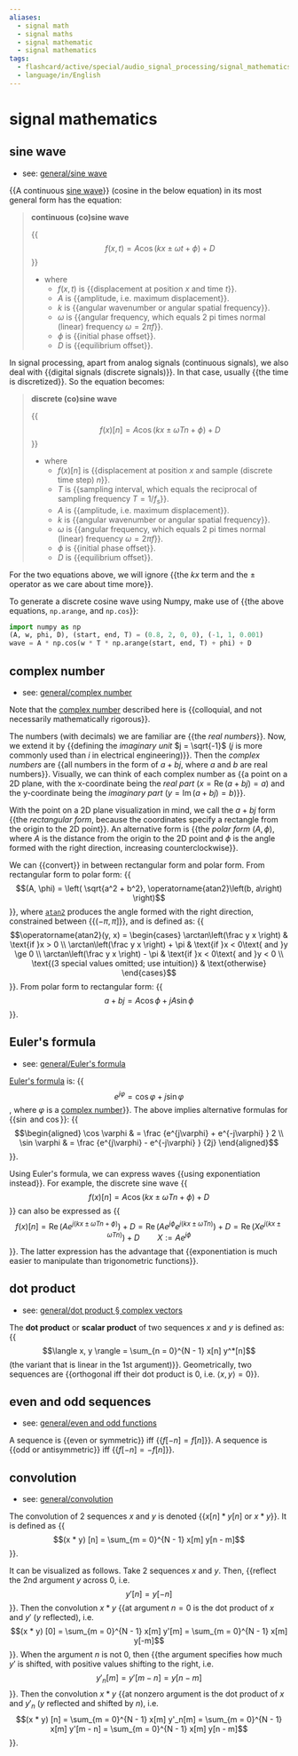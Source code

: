 ```yaml
---
aliases:
  - signal math
  - signal maths
  - signal mathematic
  - signal mathematics
tags:
  - flashcard/active/special/audio_signal_processing/signal_mathematics
  - language/in/English
---
```


# signal mathematics

## sine wave

- see: [general/sine wave](../../general/sine%20wave.md)

{{A continuous [sine wave](../../general/sine%20wave.md)}} (cosine in the below equation) in its most general form has the equation: <!--SR:!2025-05-09,218,330-->

> __continuous (co)sine wave__
>
> {{$$f(x, t) = A \cos(kx \pm \omega t + \phi) + D$$}}
>
> - where
>   - $f(x, t)$ is {{displacement at position $x$ and time $t$}}.
>   - $A$ is {{amplitude, i.e. maximum displacement}}.
>   - $k$ is {{angular wavenumber or angular spatial frequency}}.
>   - $\omega$ is {{angular frequency, which equals 2 pi times normal (linear) frequency $\omega = 2\pi f$}}.
>   - $\phi$ is {{initial phase offset}}.
>   - $D$ is {{equilibrium offset}}. <!--SR:!2025-01-30,129,290!2025-05-13,222,330!2024-10-10,59,310!2024-10-15,64,310!2025-05-24,228,330!2025-05-30,234,330!2024-10-16,65,310-->

In signal processing, apart from analog signals (continuous signals), we also deal with {{digital signals (discrete signals)}}. In that case, usually {{the time is discretized}}. So the equation becomes: <!--SR:!2025-06-16,251,330!2024-10-15,64,310-->

> __discrete (co)sine wave__
>
> {{$$f(x)[n] = A \cos(kx \pm \omega T n + \phi) + D$$}} <!-- markdownlint-disable-line MD011 -->
>
> - where
>   - $f(x)[n]$ is {{displacement at position $x$ and sample (discrete time step) $n$}}. <!-- markdownlint-disable-line MD011 -->
>   - $T$ is {{sampling interval, which equals the reciprocal of sampling frequency $T = 1 / f_s$}}.
>   - $A$ is {{amplitude, i.e. maximum displacement}}.
>   - $k$ is {{angular wavenumber or angular spatial frequency}}.
>   - $\omega$ is {{angular frequency, which equals 2 pi times normal (linear) frequency $\omega = 2\pi f$}}.
>   - $\phi$ is {{initial phase offset}}.
>   - $D$ is {{equilibrium offset}}. <!--SR:!2025-03-17,160,310!2024-10-21,68,310!2024-10-19,66,310!2025-06-01,236,330!2024-10-20,67,310!2025-05-12,221,330!2025-05-23,227,330!2025-03-16,174,310-->

For the two equations above, we will ignore {{the $kx$ term and the $\pm$ operator as we care about time more}}. <!--SR:!2024-10-20,67,310-->

To generate a discrete cosine wave using Numpy, make use of {{the above equations, `np.arange`, and `np.cos`}}: <!--SR:!2024-10-26,73,310-->

```Python
import numpy as np
(A, w, phi, D), (start, end, T) = (0.8, 2, 0, 0), (-1, 1, 0.001)
wave = A * np.cos(w * T * np.arange(start, end, T) + phi) + D
```

## complex number

- see: [general/complex number](../../general/complex%20number.md)

Note that the [complex number](../../general/complex%20number.md) described here is {{colloquial, and not necessarily mathematically rigorous}}. <!--SR:!2024-10-09,58,310-->

The numbers (with decimals) we are familiar are {{the _real numbers_}}. Now, we extend it by {{defining the _imaginary unit_ $j = \sqrt{-1}$ ($j$ is more commonly used than $i$ in electrical engineering)}}. Then the _complex numbers_ are {{all numbers in the form of $a + bj$, where $a$ and $b$ are real numbers}}. Visually, we can think of each complex number as {{a point on a 2D plane, with the x-coordinate being the _real part_ ($x = \operatorname{Re}(a + bj) = a$) and the y-coordinate being the _imaginary part_ ($y = \operatorname{Im}(a + bj) = b$)}}. <!--SR:!2024-10-18,67,310!2024-10-16,65,310!2025-06-02,237,330!2025-05-27,231,330-->

With the point on a 2D plane visualization in mind, we call the $a + bj$ form {{the _rectangular form_, because the coordinates specify a rectangle from the origin to the 2D point}}. An alternative form is {{the _polar form_ $(A, \phi)$, where $A$ is the distance from the origin to the 2D point and $\phi$ is the angle formed with the right direction, increasing counterclockwise}}. <!--SR:!2024-10-10,59,310!2024-10-21,68,310-->

We can {{convert}} in between rectangular form and polar form. From rectangular form to polar form: {{$$(A, \phi) = \left( \sqrt{a^2 + b^2}, \operatorname{atan2}\left(b, a\right) \right)$$}}, where [`atan2`](../../general/atan2.md) produces the angle formed with the right direction, constrained between {{$(-\pi, \pi]$}}, and is defined as: {{$$\operatorname{atan2}(y, x) = \begin{cases} \arctan\left(\frac y x \right) & \text{if }x > 0 \\ \arctan\left(\frac y x \right) + \pi & \text{if }x < 0\text{ and }y \ge 0 \\ \arctan\left(\frac y x \right) - \pi & \text{if }x < 0\text{ and }y < 0 \\ \text{(3 special values omitted; use intuition)} & \text{otherwise} \end{cases}$$}}. From polar form to rectangular form: {{$$a + bj = A \cos \phi + j A \sin \phi$$}}. <!--SR:!2024-10-09,58,310!2025-04-01,175,310!2025-06-04,239,330!2024-12-03,66,210!2025-05-11,220,330-->

## Euler's formula

- see: [general/Euler's formula](../../general/Euler's%20formula.md)

[Euler's formula](../../general/Euler's%20formula.md) is: {{$$e^{j\varphi} = \cos \varphi + j \sin \varphi$$, where $\varphi$ is a [complex number](#complex%20number)}}. The above implies alternative formulas for {{$\sin$ and $\cos$}}: {{$$\begin{aligned} \cos \varphi & = \frac {e^{j\varphi} + e^{-j\varphi} } 2 \\ \sin \varphi & = \frac {e^{j\varphi} - e^{-j\varphi} } {2j} \end{aligned}$$}}. <!--SR:!2024-10-18,67,310!2024-10-11,60,310!2025-04-10,196,310-->

Using Euler's formula, we can express waves {{using exponentiation instead}}. For example, the discrete sine wave {{$$f(x) [n] = A \cos(kx \pm \omega T n + \phi) + D$$}} can also be expressed as {{$$f(x) [n] = \operatorname{Re}\left(A e^{j(kx \pm \omega Tn + \phi)}\right) + D = \operatorname{Re}\left(A e^{j \phi} e^{j(kx \pm \omega Tn)}\right) + D = \operatorname{Re}\left(X e^{j(kx \pm \omega Tn)} \right) + D \qquad X := A e^{j \phi}$$}}. The latter expression has the advantage that {{exponentiation is much easier to manipulate than trigonometric functions}}. <!--SR:!2024-11-26,87,341!2024-10-12,50,321!2024-10-23,54,321!2024-11-22,83,341-->

## dot product

- see: [general/dot product § complex vectors](../../general/dot%20product.md#complex%20vectors)

The __dot product__ or __scalar product__ of two sequences $x$ and $y$ is defined as: {{$$\langle x, y \rangle = \sum_{n = 0}^{N - 1} x[n] y^*[n]$$ (the variant that is linear in the 1st argument)}}. Geometrically, two sequences are {{orthogonal iff their dot product is $0$, i.e. $\langle x, y \rangle = 0$}}. <!--SR:!2024-10-28,59,321!2024-11-22,83,341-->

## even and odd sequences

- see: [general/even and odd functions](../../general/even%20and%20odd%20functions.md)

A sequence is {{even or symmetric}} iff {{$f[-n] = f[n]$}}. A sequence is {{odd or antisymmetric}} iff {{$f[-n] = -f[n]$}}. <!--SR:!2024-11-04,67,341!2024-11-21,82,341!2024-11-25,86,341!2024-11-13,76,341-->

## convolution

- see: [general/convolution](../../general/convolution.md)

The convolution of 2 sequences $x$ and $y$ is denoted {{$x[n] * y[n]$ or $x * y$}}. It is defined as {{$$(x * y) [n] = \sum_{m = 0}^{N - 1} x[m] y[n - m]$$}}. <!--SR:!2024-11-04,65,321!2024-10-29,60,321-->

It can be visualized as follows. Take 2 sequences $x$ and $y$. Then, {{reflect the 2nd argument $y$ across $0$, i.e. $$y'[n] = y[-n]$$}}. Then the convolution $x * y$ {{at argument $n = 0$ is the dot product of $x$ and $y'$ ($y$ reflected), i.e. $$(x * y) [0] = \sum_{m = 0}^{N - 1} x[m] y'[m] = \sum_{m = 0}^{N - 1} x[m] y[-m]$$}}. When the argument $n$ is not $0$, then {{the argument specifies how much $y'$ is shifted, with positive values shifting to the right, i.e. $$y'_n[m] = y'[m - n] = y[n - m]$$}}. Then the convolution $x * y$ {{at nonzero argument is the dot product of $x$ and $y'_n$ ($y$ reflected and shifted by $n$), i.e. $$(x * y) [n] = \sum_{m = 0}^{N - 1} x[m] y'_n[m] = \sum_{m = 0}^{N - 1} x[m] y'[m - n] = \sum_{m = 0}^{N - 1} x[m] y[n - m]$$}}. <!--SR:!2024-11-17,79,341!2024-11-27,88,341!2024-11-06,69,341!2024-11-08,71,341-->
